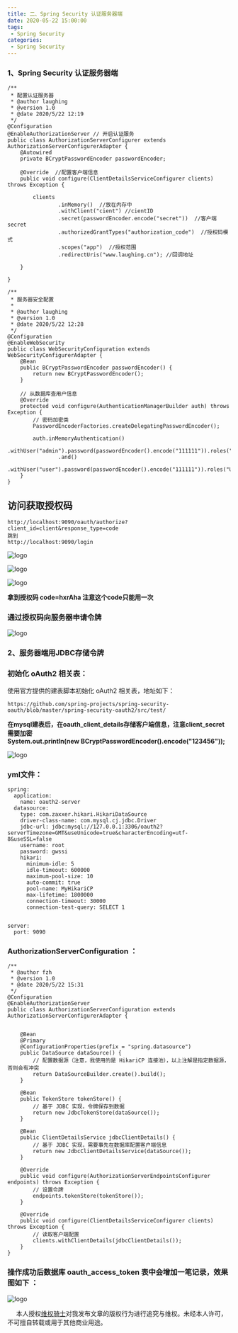 ```yaml
---
title: 二、Spring Security 认证服务器端
date: 2020-05-22 15:00:00
tags:
 - Spring Security
categories:
 - Spring Security
---
```



### 1、Spring Security 认证服务器端



```
/**
 * 配置认证服务器
 * @author laughing
 * @version 1.0
 * @date 2020/5/22 12:19
 */
@Configuration
@EnableAuthorizationServer // 开启认证服务
public class AuthorizationServerConfigurer extends AuthorizationServerConfigurerAdapter {
    @Autowired
    private BCryptPasswordEncoder passwordEncoder;

    @Override  //配置客户端信息
    public void configure(ClientDetailsServiceConfigurer clients) throws Exception {

        clients
                .inMemory()  //放在内存中
                .withClient("cient") //cientID
                .secret(passwordEncoder.encode("secret"))  //客户端secret
                .authorizedGrantTypes("authorization_code")  //授权码模式
                .scopes("app")  //授权范围
                .redirectUris("www.laughing.cn"); //回调地址

    }

}
```



```
/**
 * 服务器安全配置
 *
 * @author laughing
 * @version 1.0
 * @date 2020/5/22 12:28
 */
@Configuration
@EnableWebSecurity
public class WebSecurityConfiguration extends WebSecurityConfigurerAdapter {
    @Bean
    public BCryptPasswordEncoder passwordEncoder() {
        return new BCryptPasswordEncoder();
    }

    // 从数据库查用户信息
    @Override
    protected void configure(AuthenticationManagerBuilder auth) throws Exception {
        // 密码加密类
        PasswordEncoderFactories.createDelegatingPasswordEncoder();

        auth.inMemoryAuthentication()
                .withUser("admin").password(passwordEncoder().encode("111111")).roles("ADMIN")
                .and()
                .withUser("user").password(passwordEncoder().encode("111111")).roles("USER");
    }
}
```

## 访问获取授权码

```
http://localhost:9090/oauth/authorize?client_id=client&response_type=code
跳到
http://localhost:9090/login
```


![logo](./ss3.png)  <br>

![logo](./ss4.png)  <br>

![logo](./ss5.png)  <br>

**拿到授权码  code=hxrAha  注意这个code只能用一次**<br>

### 通过授权码向服务器申请令牌<br>
![logo](./ss6.png)  <br>

### 2、服务器端用JDBC存储令牌<br>



###  初始化 oAuth2 相关表：<br>

使用官方提供的建表脚本初始化 oAuth2 相关表，地址如下：<br>

```text
https://github.com/spring-projects/spring-security-oauth/blob/master/spring-security-oauth2/src/test/
```

**在mysql建表后，在oauth_client_details存储客户端信息，注意client_secret需要加密**<br>
**System.out.println(new BCryptPasswordEncoder().encode("123456"));**<br>


![logo](./ss7.png)  <br>


###  yml文件：<br>


```
spring:
  application:
    name: oauth2-server
  datasource:
    type: com.zaxxer.hikari.HikariDataSource
    driver-class-name: com.mysql.cj.jdbc.Driver
    jdbc-url: jdbc:mysql://127.0.0.1:3306/oauth2?serverTimezone=GMT&useUnicode=true&characterEncoding=utf-8&useSSL=false
    username: root
    password: gwssi
    hikari:
      minimum-idle: 5
      idle-timeout: 600000
      maximum-pool-size: 10
      auto-commit: true
      pool-name: MyHikariCP
      max-lifetime: 1800000
      connection-timeout: 30000
      connection-test-query: SELECT 1


server:
  port: 9090
```

###  AuthorizationServerConfiguration ：<br>

```
/**
 * @author fzh
 * @version 1.0
 * @date 2020/5/22 15:31
 */
@Configuration
@EnableAuthorizationServer
public class AuthorizationServerConfiguration extends AuthorizationServerConfigurerAdapter {


    @Bean
    @Primary
    @ConfigurationProperties(prefix = "spring.datasource")
    public DataSource dataSource() {
        // 配置数据源（注意，我使用的是 HikariCP 连接池），以上注解是指定数据源，否则会有冲突
        return DataSourceBuilder.create().build();
    }

    @Bean
    public TokenStore tokenStore() {
        // 基于 JDBC 实现，令牌保存到数据
        return new JdbcTokenStore(dataSource());
    }

    @Bean
    public ClientDetailsService jdbcClientDetails() {
        // 基于 JDBC 实现，需要事先在数据库配置客户端信息
        return new JdbcClientDetailsService(dataSource());
    }

    @Override
    public void configure(AuthorizationServerEndpointsConfigurer endpoints) throws Exception {
        // 设置令牌
        endpoints.tokenStore(tokenStore());
    }

    @Override
    public void configure(ClientDetailsServiceConfigurer clients) throws Exception {
        // 读取客户端配置
        clients.withClientDetails(jdbcClientDetails());
    }
}
```

###  操作成功后数据库 oauth_access_token 表中会增加一笔记录，效果图如下 ：<br>

![logo](./ss8.jpg)  <br>



&nbsp;&nbsp;&nbsp;&nbsp; 本人授权[维权骑士](http://rightknights.com)对我发布文章的版权行为进行追究与维权。未经本人许可，不可擅自转载或用于其他商业用途。



